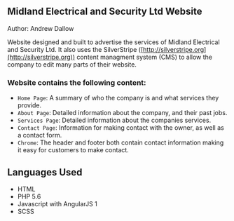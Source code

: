 ## Midland Electrical and Security Ltd Website

Author: Andrew Dallow

Website designed and built to advertise the services of Midland Electrical and Security Ltd. It also uses the SilverStripe ([http://silverstripe.org](http://silverstripe.org)) content managment system (CMS) to allow the company to edit many parts of their website. 

### Website contains the following content:
* `Home Page`: A summary of who the company is and what services they provide.
* `About Page`: Detailed information about the company, and their past jobs.
* `Services Page`: Detailed information about the companies services.
* `Contact Page`: Information for making contact with the owner, as well as a contact form.
* `Chrome`: The header and footer both contain contact information making it easy for customers to make contact. 

## Languages Used ##
* HTML
* PHP 5.6
* Javascript with AngularJS 1
* SCSS
